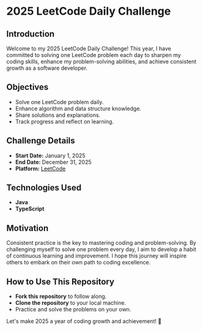 # 2025 LeetCode Daily Challenge

## Introduction

Welcome to my 2025 LeetCode Daily Challenge! This year, I have committed to solving one LeetCode problem each day to sharpen my coding skills, enhance my problem-solving abilities, and achieve consistent growth as a software developer.

## Objectives

- Solve one LeetCode problem daily.
- Enhance algorithm and data structure knowledge.
- Share solutions and explanations.
- Track progress and reflect on learning.

## Challenge Details

- **Start Date:** January 1, 2025
- **End Date:** December 31, 2025
- **Platform:** [LeetCode](https://leetcode.com/)

## Technologies Used

- **Java**
- **TypeScript**

## Motivation

Consistent practice is the key to mastering coding and problem-solving. By challenging myself to solve one problem every day, I aim to develop a habit of continuous learning and improvement. I hope this journey will inspire others to embark on their own path to coding excellence.

## How to Use This Repository

- **Fork this repository** to follow along.
- **Clone the repository** to your local machine.
- Practice and solve the problems on your own.

Let's make 2025 a year of coding growth and achievement! 🚀
